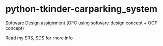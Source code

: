 # python-tkinder-carparking_system

Software Design assignment (OFC using software design concept + OOP concept)

Read my SRS, SDS for more info
